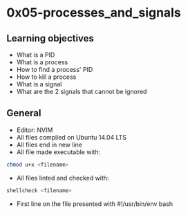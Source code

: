 # 0x05-processes_and_signals

## Learning objectives
* What is a PID
* What is a process
* How to find a process' PID
* How to kill a process
* What is a signal
* What are the 2 signals that cannot be ignored

## General
* Editor: NVIM
* All files compiled on Ubuntu 14.04 LTS
* All files end in new line
* All file made executable with:
```bash
chmod u+x <filename>
```
* All files linted and checked with:
```bash
shellcheck <filename>
```
* First line on the file presented with #!/usr/bin/env bash
